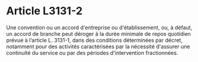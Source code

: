 # Article L3131-2

Une convention ou un accord d'entreprise ou d'établissement, ou, à défaut, un accord de branche peut déroger à la durée minimale de repos quotidien prévue à l’article L. 3131-1, dans des conditions déterminées par décret, notamment pour des activités caractérisées par la nécessité d'assurer une continuité du service ou par des périodes d'intervention fractionnées.

